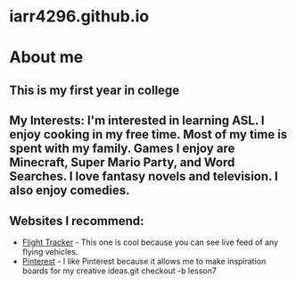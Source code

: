 # iarr4296.github.io
# About me

## This is my first year in college
## My Interests: I'm interested in learning ASL. I enjoy cooking in my free time. Most of my time is spent with my family. Games I enjoy are Minecraft, Super Mario Party, and Word Searches. I love fantasy novels and television. I also enjoy comedies.

## Websites I recommend:
 * [Flight Tracker](https://www.flightradar24.com/G20926) - This one is cool because you can see live feed of any flying vehicles.
 * [Pinterest](https://www.pinterest.com/) - I like Pinterest because it allows me to make inspiration boards for my creative ideas.git checkout -b lesson7

